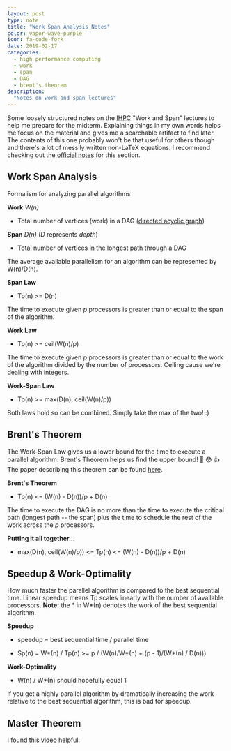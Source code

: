 ```yaml
---
layout: post
type: note
title: "Work Span Analysis Notes"
color: vapor-wave-purple
icon: fa-code-fork
date: 2019-02-17
categories:
  - high performance computing
  - work
  - span
  - DAG
  - brent's theorem
description:
  "Notes on work and span lectures"
---
```

Some loosely structured notes on the [IHPC](https://www.omscs.gatech.edu/cse-6220-intro-hpc) "Work and Span" lectures to help me prepare for the midterm. Explaining things in my own words helps me focus on the material and gives me a searchable artifact to find later. The contents of this one probably won't be that useful for others though and there's a lot of messily written non-LaTeX equations. I recommend checking out the [official notes](https://s3.amazonaws.com/content.udacity-data.com/courses/gt-cse6220/Course+Notes/Lesson1-1+Introduction+(1).pdf) for this section.

## Work Span Analysis
Formalism for analyzing parallel algorithms

**Work** _W(n)_
* Total number of vertices (work) in a DAG ([directed acyclic graph](https://en.wikipedia.org/wiki/Directed_acyclic_graph))

**Span** _D(n)_ (_D_ represents _depth_)
* Total number of vertices in the longest path through a DAG

The average available parallelism for an algorithm can be represented by W(n)/D(n).

**Span Law**
* Tp(n) >= D(n)

The time to execute given _p_ processors is greater than or equal to the span of the algorithm.

**Work Law**
* Tp(n) >= ceil(W(n)/p)

The time to execute given _p_ processors is greater than or equal to the work of the algorithm divided by the number of processors. Ceiling cause we're dealing with integers.

**Work-Span Law**
* Tp(n) >= max(D(n), ceil(W(n)/p))

Both laws hold so can be combined. Simply take the max of the two! :)

## Brent's Theorem
The Work-Span Law gives us a lower bound for the time to execute a parallel algorithm. Brent's Theorem helps us find the upper bound! 👋 😳 👍
The paper describing this theorem can be found [here](https://maths-people.anu.edu.au/~brent/pd/rpb022.pdf).

**Brent's Theorem**
* Tp(n) <= (W(n) - D(n))/p + D(n)

The time to execute the DAG is no more than the time to execute the critical path (longest path -- the span) plus the time to schedule the rest of the work across the _p_ processors.

**Putting it all together...**
* max(D(n), ceil(W(n)/p)) <= Tp(n) <= (W(n) - D(n))/p + D(n)

## Speedup & Work-Optimality
How much faster the parallel algorithm is compared to the best sequential time. Linear speedup means Tp scales linearly with the number of available processors. **Note:** the * in W*(n) denotes the work of the best sequential algorithm.

**Speedup**
* speedup = best sequential time / parallel time

* Sp(n) = W*(n) / Tp(n) >= p / (W(n)/W*(n) + (p - 1)/(W*(n) / D(n)))

**Work-Optimality**
* W(n) / W*(n) should hopefully equal 1

If you get a highly parallel algorithm by dramatically increasing the work relative to the best sequential algorithm, this is bad for speedup.

## Master Theorem
I found [this video](https://www.youtube.com/watch?v=T68vN1FNY4o) helpful.
